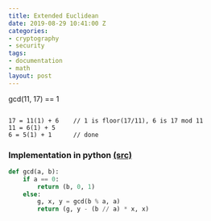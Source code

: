 ```yaml
---
title: Extended Euclidean
date: 2019-08-29 10:41:00 Z
categories:
- cryptography
- security
tags:
- documentation
- math
layout: post
---
```


gcd(11, 17) == 1

```text

17 = 11(1) + 6    // 1 is floor(17/11), 6 is 17 mod 11
11 = 6(1) + 5
6 = 5(1) + 1      // done

```

<!--more-->

### Implementation in python [(src)](https://en.wikibooks.org/wiki/Algorithm_Implementation/Mathematics/Extended_Euclidean_algorithm)
```python
def gcd(a, b):
    if a == 0:
        return (b, 0, 1)
    else:
        g, x, y = gcd(b % a, a)
        return (g, y - (b // a) * x, x)
```
